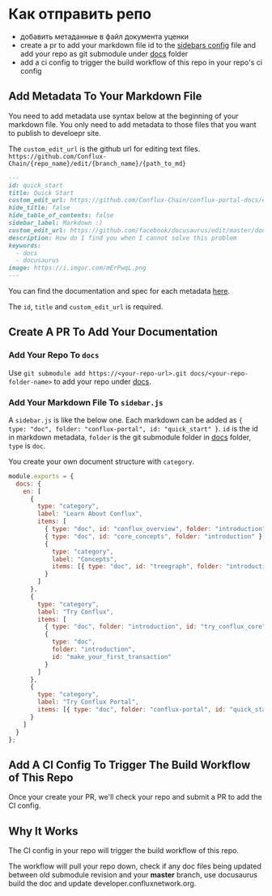 # Как отправить репо 

- добавить метаданные в файл документа уценки
- create a pr to add your markdown file id to the [sidebars
  config](../sidebars.js) file and add your repo as git submodule under
  [docs](./docs) folder   
- add a ci config to trigger the build workflow of this repo in your repo's ci
  config 

## Add Metadata To Your Markdown File

You need to add metadata use syntax below at the beginning of your markdown file.
You only need to add metadata to those files that you want to publish to
develoepr site.

The `custom_edit_url` is the github url for editing text files.
`https://github.com/Conflux-Chain/{repo_name}/edit/{branch_name}/{path_to_md}`

```md
---
id: quick_start
title: Quick Start
custom_edit_url: https://github.com/Conflux-Chain/conflux-portal-docs/edit/master/01_Examples/00_Low_Level_CFX_Transfer.md
hide_title: false
hide_table_of_contents: false
sidebar_label: Markdown :)
custom_edit_url: https://github.com/facebook/docusaurus/edit/master/docs/api-doc-markdown.md
description: How do I find you when I cannot solve this problem
keywords:
  - docs
  - docusaurus
image: https://i.imgur.com/mErPwqL.png
---
```

You can find the documentation and spec for each metadata
[here](https://v2.docusaurus.io/docs/markdown-features#markdown-headers
"docusaurus markdown-headers documentation").  

The `id`, `title` and `custom_edit_url` is required.

## Create A PR To Add Your Documentation

### Add Your Repo To `docs`

Use `git submodule add https://<your-repo-url>.git docs/<your-repo-folder-name>`
to add your repo under [docs](./docs).

### Add Your Markdown File To `sidebar.js`

A `sidebar.js` is like the below one. Each markdown can be added as `{ type:
"doc", folder: "conflux-portal", id: "quick_start" }`. `id` is the id in
markdown metadata, `folder` is the git submodule folder in [docs](./docs)
folder, `type` is `doc`. 

You create your own document structure with `category`.

```js
module.exports = {
  docs: {
    en: [
      {
        type: "category",
        label: "Learn About Conflux",
        items: [
          { type: "doc", id: "conflux_overview", folder: "introduction" },
          { type: "doc", id: "core_concepts", folder: "introduction" },
          {
            type: "category",
            label: "Concepts",
            items: [{ type: "doc", id: "treegraph", folder: "introduction" }]
          }
        ]
      },
      {
        type: "category",
        label: "Try Conflux",
        items: [
          { type: "doc", folder: "introduction", id: "try_conflux_core" },
          {
            type: "doc",
            folder: "introduction",
            id: "make_your_first_transaction"
          }
        ]
      },
      {
        type: "category",
        label: "Try Conflux Portal",
        items: [{ type: "doc", folder: "conflux-portal", id: "quick_start" }]
      }
    ]
  }
};
```

## Add A CI Config To Trigger The Build Workflow of This Repo

Once your create your PR, we'll check your repo and submit a PR to add the CI
config. 

## Why It Works

The CI config in your repo will trigger the build workflow of this repo.

The workflow will pull your repo down, check if any doc files being updated
between old submodule revision and your **master** branch, use docusaurus build
the doc and update developer.confluxnetwork.org. 
